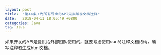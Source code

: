 ```yaml
---
layout: post
title:  "第44条：为所有导出的API元素编写文档注释"
date:   2018-04-11 18:05:49 +0800
categories: Java
tag: Java
---
```



如果开发的API是提供给外部团队使用的，就要考虑使用sun的注释文档结构，编写注释和生成html文档。